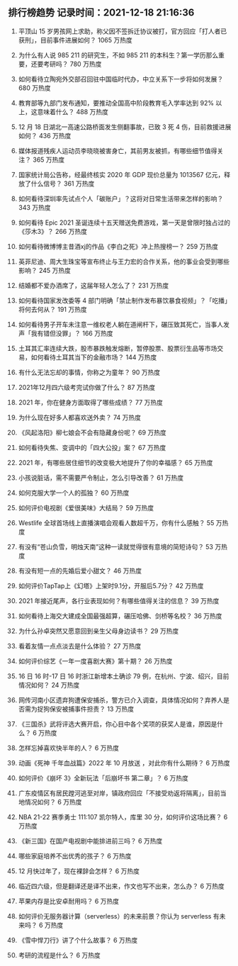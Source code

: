 
## 排行榜趋势 记录时间：2021-12-18 21:16:36
  
  1. 平顶山 15 岁男孩网上求助，称父因不签拆迁协议被打，官方回应「打人者已获刑」，目前事件进展如何？ 1065 万热度
    
  2. 为什么有人说 985 211 的研究生，不如 985 211 的本科生？第一学历那么重要，还要考研吗？ 780 万热度
    
  3. 如何看待立陶宛外交部召回驻中国临时代办，中立关系下一步将如何发展？ 680 万热度
    
  4. 教育部等九部门发布通知，要推动全国高中阶段教育毛入学率达到 92% 以上，这意味着什么？ 488 万热度
    
  5. 12 月 18 日湖北一高速公路桥面发生侧翻事故，已致 3 死 4 伤，目前救援进展如何？ 436 万热度
    
  6. 媒体报道残疾人运动员李晓晓被害身亡，其前男友被抓，有哪些细节值得关注？ 365 万热度
    
  7. 国家统计局公告称，经最终核实 2020 年 GDP 现价总量为 1013567 亿元，释放了什么信号？ 361 万热度
    
  8. 如何看待深圳率先试点个人「碳账户」？这将对日常生活带来怎样的影响？ 343 万热度
    
  9. 如何看待 Epic 2021 圣诞连续十五天赠送免费游戏，第一天是曾限时独占过的《莎木3》？ 266 万热度
    
  10. 如何看待微博博主昔酒xj的作品《李白之死》冲上热搜榜一？ 259 万热度
    
  11. 英菲尼迪、周大生珠宝等宣布终止与王力宏的合作关系，他的事业会受到哪些影响？ 245 万热度
    
  12. 结婚都不爱办酒席了，这届年轻人怎么了？ 231 万热度
    
  13. 如何看待国家发改委等 4 部门明确「禁止制作发布暴饮暴食视频」？「吃播」将何去何从？ 191 万热度
    
  14. 如何看待男子开车未注意一维权老人躺在道闸杆下，碾压致其死亡，当事人发声「我有错但没罪」？ 166 万热度
    
  15. 土耳其汇率连续大跌，股市暴跌触发熔断，暂停股票、股票衍生品等市场交易，如何看待土耳其当下的金融市场？ 144 万热度
    
  16. 有什么无法忘却的事情，你称之为童年？ 90 万热度
    
  17. 2021年12月四六级考完试你做了什么？ 87 万热度
    
  18. 2021 年，你在健身方面取得了哪些成绩？ 77 万热度
    
  19. 为什么现在好多人都喜欢送外卖？ 74 万热度
    
  20. 《风起洛阳》柳七娘会不会有隐藏身份呢？ 69 万热度
    
  21. 如何看待失焦、变调中的「四大公投」案？ 67 万热度
    
  22. 2021 年，有哪些居住细节的改变极大地提升了你的幸福感？ 65 万热度
    
  23. 小孩说脏话，需不需要严令制止，怎么引导改善？ 61 万热度
    
  24. 如何克服大学一个人的孤独？ 60 万热度
    
  25. 如何评价电视剧《爱很美味》大结局？ 59 万热度
    
  26. Westlife 全球首场线上直播演唱会观看人数超千万，你有什么感触？ 55 万热度
    
  27. 有没有“苍山负雪，明烛天南”这种一读就觉得很有意境的简短诗句？ 53 万热度
    
  28. 有没有短一点的先婚后爱小甜文？ 46 万热度
    
  29. 如何评价TapTap上《幻塔》上架时9.1分，开服后5.7分？ 42 万热度
    
  30. 2021 年接近尾声，各行业表现如何？有哪些值得关注的信息？ 39 万热度
    
  31. 如何看待上海交大建成全国最强超算，碾压哈佛、剑桥等名校？ 36 万热度
    
  32. 为什么孙卓突然又愿意回到亲生父母身边读书？ 29 万热度
    
  33. 看着友情一点点淡去是什么体验？ 27 万热度
    
  34. 如何评价综艺《一年一度喜剧大赛》第十期？ 26 万热度
    
  35. 16 日 16 时-17 日 16 时浙江新增本土确诊 79 例，在杭州、宁波、绍兴，目前情况如何？ 24 万热度
    
  36. 网传河南小区遗弃狗遭保安捕杀，警方已介入调查，具体情况如何？弃养人是否需为捉狗保安被捕事件担责？ 13 万热度
    
  37. 《三国杀》武将评选大赛开启，你心目中各个奖项的获奖人是谁，原因是什么？ 6 万热度
    
  38. 怎样忘掉喜欢快半年的人？ 6 万热度
    
  39. 动画《死神 千年血战篇》2022 年 10 月放送 ​​​，对此你有什么期待？ 6 万热度
    
  40. 如何评价《崩坏 3》全新玩法「后崩坏书 第二章」？ 6 万热度
    
  41. 广东疫情区有居民蹚河逃至对岸，镇政府回应「不接受劝返将隔离」，目前当地情况如何？ 6 万热度
    
  42. NBA 21-22 赛季勇士 111:107 凯尔特人，库里 30 分，如何评价这场比赛？ 6 万热度
    
  43. 《新三国》在国产电视剧中能排进前三吗？ 6 万热度
    
  44. 哪些家庭培养不出优秀的孩子？ 6 万热度
    
  45. 12 月快过年了，现在裸辞会怎样？ 6 万热度
    
  46. 临近四六级，但是翻译还是译不出来，作文也写不出来，怎么办？ 6 万热度
    
  47. 苹果内存是比安卓耐用吗？ 6 万热度
    
  48. 如何评价无服务器计算（serverless）的未来前景？你认为 serverless 有未来吗？ 6 万热度
    
  49. 《雪中悍刀行》讲了个什么故事？ 6 万热度
    
  50. 考研的流程是什么？ 6 万热度
    